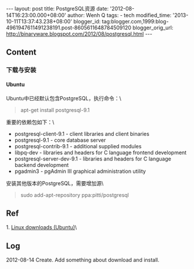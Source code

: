 --- layout: post title: PostgreSQL资源 date:
'2012-08-14T16:23:00.000+08:00' author: Wenh Q tags: - tech
modified\_time: '2013-10-11T13:37:43.238+08:00' blogger\_id:
tag:blogger.com,1999:blog-4961947611491238191.post-8605611648784509120
blogger\_orig\_url:
http://binaryware.blogspot.com/2012/08/postgresql.html ---

Content
-------

### 下载与安装

#### Ubuntu

Ubuntu中已经默认包含PostgreSQL，执行命令：\

> apt-get install postgresql-9.1

重要的依赖包如下：\

-   postgresql-client-9.1 - client libraries and client binaries
-   postgresql-9.1 - core database server
-   postgresql-contrib-9.1 - additional supplied modules
-   libpq-dev - libraries and headers for C language frontend
    development
-   postgresql-server-dev-9.1 - libraries and headers for C language
    backend development
-   pgadmin3 - pgAdmin III graphical administration utility

安装其他版本的PostgreSQL，需要增加源\

> sudo add-apt-repository ppa:pitti/postgresql

Ref
---

​1. [Linux downloads
(Ubuntu)](http://www.postgresql.org/download/linux/ubuntu/)\

Log
---

2012-08-14 Create. Add something about download and install.
